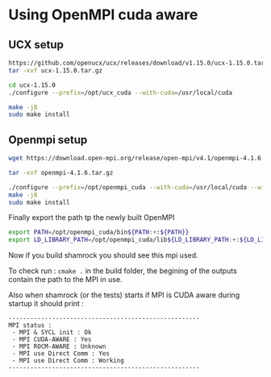 # Using OpenMPI cuda aware


## UCX setup
```bash
https://github.com/openucx/ucx/releases/download/v1.15.0/ucx-1.15.0.tar.gz
tar -xvf ucx-1.15.0.tar.gz

cd ucx-1.15.0
./configure --prefix=/opt/ucx_cuda --with-cuda=/usr/local/cuda

make -j8
sudo make install
```

## Openmpi setup

```bash
wget https://download.open-mpi.org/release/open-mpi/v4.1/openmpi-4.1.6.tar.gz

tar -xvf openmpi-4.1.6.tar.gz

./configure --prefix=/opt/openmpi_cuda --with-cuda=/usr/local/cuda --with-ucx=/opt/ucx_cuda
make -j8
sudo make install
```

Finally export the path tp the newly built OpenMPI
```bash
export PATH=/opt/openmpi_cuda/bin${PATH:+:${PATH}}
export LD_LIBRARY_PATH=/opt/openmpi_cuda/lib${LD_LIBRARY_PATH:+:${LD_LIBRARY_PATH}}
```

Now if you build shamrock you should see this mpi used. 

To check run : `cmake .` in the build folder, the begining of the outputs contain the path to the MPI in use.

Also when shamrock (or the tests) starts if MPI is CUDA aware during startup it should print : 

```
----------------------------------------------------- 
MPI status :  
 - MPI & SYCL init : Ok 
 - MPI CUDA-AWARE : Yes 
 - MPI ROCM-AWARE : Unknown 
 - MPI use Direct Comm : Yes 
 - MPI use Direct Comm : Working 
-----------------------------------------------------
```